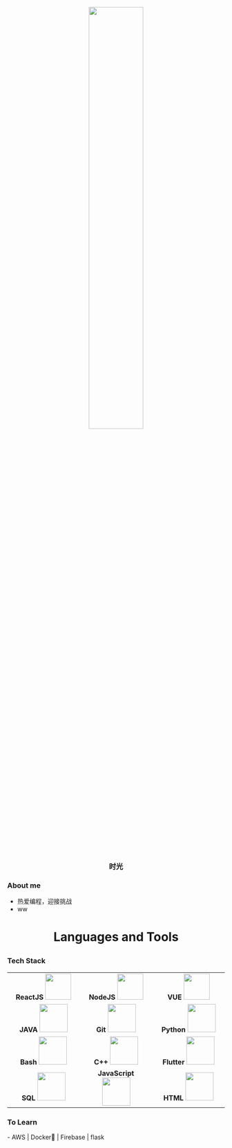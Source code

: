 <p align="center" style="border='1px solid black'"><img width="50%" src="https://imgconvert.csdnimg.cn/aHR0cDovL3VwbG9hZC1pbWFnZXMuamlhbnNodS5pby91cGxvYWRfaW1hZ2VzLzYxNTI1OTUtMmU5NmRkODM0MGM0ZWRkYy5wbmc?x-oss-process=image/format,png"></p>
<h3 align="center">时光</label>
<h3>About me</h3>
<ul>
  <li>热爱编程，迎接挑战</li>
  <li>ww</li>
</ul>

<h1 align="center">Languages and Tools</p>
<p>
 <p align="left">
     <h3>Tech Stack</h2> 
<table>
<tbody>
 <tr>
<td align="center" width="20%">
<span><b style="text-align: center;">ReactJS</b></span> 
<img height=60px src="https://img.icons8.com/ultraviolet/2x/react.png" alt=""> 
</td>

<td align="center" width="20%">
<span><b style="text-align: center;">NodeJS</b></span> 
<img height=60px src="https://img.icons8.com/color/2x/nodejs.png" alt=""> 
</td>

<td align="center" width="20%">
<span><b style="text-align: center;">VUE</b></span> 
<img height=60px src="https://img.icons8.com/?size=100&id=eETV3RNHVrWA&format=png&color=000000" alt=""> 
</td>
</tr>


<tr>
<td align="center" width="20%">
<span><b style="text-align: center;">JAVA</b></span> 
<img height=65px src="https://img.icons8.com/?size=100&id=Pd2x9GWu9ovX&format=png&color=000000" alt=""> 
</td>

<td align="center" width="20%">
<span><b style="text-align: center;">Git</b></span> 
<img height=65px src="https://img.icons8.com/ios-glyphs/2x/github-2.png" alt=""> 
</td>

<td align="center" width="20%">
<span><b style="text-align: center;">Python</b></span> 
<img height=65px src="https://img.icons8.com/color/2x/python.png" alt=""> 
</td>
</tr>

<tr>
<td align="center" width="20%">
<span><b style="text-align: center;">Bash</b></span> 
<img height=65px src="https://img.icons8.com/bubbles/2x/console.png" alt=""> 
</td>

<td align="center" width="20%">
<span><b style="text-align: center;">C++</b></span> 
<img height=65px src="https://isocpp.org/assets/images/cpp_logo.png" alt=""> 
</td>



<td align="center" width="20%">
<span><b style="text-align: center;">Flutter</b></span> 
<img height=65px src="https://img.icons8.com/color/2x/flutter.png" alt=""> 
</td>
</tr>

<tr>
<td align="center" width="20%">
<span><b style="text-align: center;">SQL</b></span> 
<img height=65px src="https://img.icons8.com/ios-filled/2x/sql.png" alt=""> 
</td>

<td align="center" width="20%">
<span><b style="text-align: center;">JavaScript</b></span> 
<img height=65px src="https://img.icons8.com/color/2x/javascript.png" alt=""> 
</td>

<td align="center" width="20%">
<span><b style="text-align: center;">HTML</b></span> 
<img height=65px src="https://img.icons8.com/color/2x/html-5.png" alt=""> 
</td>
</tr>

</tbody>
</table>
</p>

<p align="right" >
  <h3> To Learn</h3>
- AWS | Docker🐳 | Firebase | flask
</p>
</p>
